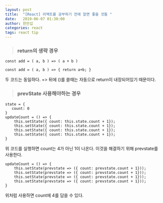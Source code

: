 ```yaml
---
layout: post
title:  "[React] 리액트를 공부하기 전에 알면 좋을 것들 "
date:   2019-06-07 01:30:00
author: 한만섭
categories: react
tags: react tip 
---
```




> ### return의 생략 경우 
```
const add = ( a, b ) => ( a + b )
```
```
const add = ( a, b ) => { return a+b; }
```
두 코드는 동일하다. => 뒤에 ()를 쓸때는 자동으로 return이 내장되어있기 때문이다.

> ### prevState 사용해야하는 경우 

```
state = {
   count: 0
}
updateCount = () => {
    this.setState({ count: this.state.count + 1});
    this.setState({ count: this.state.count + 1});
    this.setState({ count: this.state.count + 1});
    this.setState({ count: this.state.count + 1});
}
```
위 코드를 실행하면 count는 4가 아닌 1이 나온다. 이것을 해결하기 위해 prevstate를 사용한다. 

```
updateCount = () => {
    this.setState(prevstate => ({ count: prevstate.count + 1}));
    this.setState(prevstate => ({ count: prevstate.count + 1}));
    this.setState(prevstate => ({ count: prevstate.count + 1}));
    this.setState(prevstate => ({ count: prevstate.count + 1}));
}
```
위처럼 사용하면 count에 4를 담을 수 있다. 


